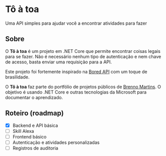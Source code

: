 # Tô à toa

Uma API simples para ajudar você a encontrar atividades para fazer


## Sobre

O **Tô à toa** é um projeto em .NET Core que permite encontrar coisas legais 
para se fazer. Não é necessário nenhum tipo de autenticação e nem chave de 
acesso, basta enviar uma requisição para a API. 

Este projeto foi fortemente inspirado na [Bored API](https://www.boredapi.com) 
com um toque de brasilidade. 

O **Tô à toa** faz parte do portfólio de projetos públicos de 
[Brenno Martins](https://tal.etc.br/eu). O objetivo é usando .NET Core e 
outras tecnologias da Microsoft para documentar o aprendizado.


## Roteiro (roadmap)

- [x] Backend e API básica
- [ ] Skill Alexa
- [ ] Frontend básico
- [ ] Autenticação e atividades personalizadas
- [ ] Registros de auditoria
